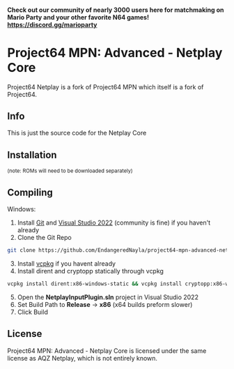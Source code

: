 #### Check out our community of nearly 3000 users here for matchmaking on Mario Party and your other favorite N64 games! https://discord.gg/marioparty

# Project64 MPN: Advanced - Netplay Core
Project64 Netplay is a fork of Project64 MPN which itself is a fork of Project64.

## Info
This is just the source code for the Netplay Core

## Installation
<sub>(note: ROMs will need to be downloaded separately)</sub>

## Compiling

Windows:
1) Install [Git](https://gitforwindows.org/) and [Visual Studio 2022](https://visualstudio.microsoft.com/downloads/) (community is fine) if you haven't already
2) Clone the Git Repo 
```bash
git clone https://github.com/EndangeredNayla/project64-mpn-advanced-netplay-src
```
3) Install [vcpkg](https://vcpkg.io/en/getting-started.html) if you havent already
4) Install dirent and cryptopp statically through vcpkg
```bash
vcpkg install dirent:x86-windows-static && vcpkg install cryptopp:x86-windows-static
```
5) Open the **NetplayInputPlugin.sln** project in Visual Studio 2022
6) Set Build Path to **Release** -> **x86** (x64 builds preform slower)
7) Click Build


## License
Project64 MPN: Advanced - Netplay Core is licensed under the same license as AQZ Netplay, which is not entirely known.
